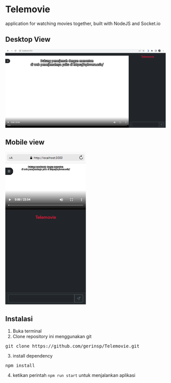 # Telemovie
application for watching movies together, built with NodeJS and Socket.io

## <h2>Desktop View</h2>

<img src="https://github.com/gerinsp/stats/blob/main/dekstop.png" />

## <h2>Mobile view</h2>

<img src="https://github.com/gerinsp/stats/blob/main/mobile.png" />

<h2>Instalasi</h2>
<ol dir="auto">
<li>Buka terminal</li>
<li>Clone repository ini menggunakan git </li>
</ol>
<div class="highlight highlight-source-shell notranslate position-relative overflow-auto" dir="auto" data-snippet-clipboard-copy-content="  git clone https://github.com/sejutaimpian/upgrading-to-ci4.git"><pre>git clone https://github.com/gerinsp/Telemovie.git</pre></div>
<ol dir="auto" start="3">
<li>install dependency</li>
</ol>
<div class="highlight highlight-source-shell notranslate position-relative overflow-auto" dir="auto" data-snippet-clipboard-copy-content="  git clone https://github.com/sejutaimpian/upgrading-to-ci4.git"><pre>npm install</pre></div>
<ol dir="auto" start="4">
<li>ketikan perintah <code>npm run start</code> untuk menjalankan aplikasi
</ol>
<br>

